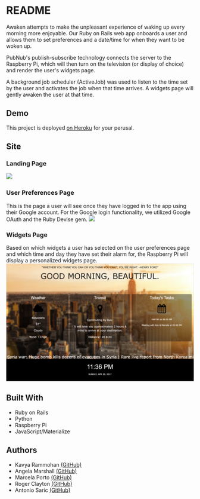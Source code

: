 # README

Awaken attempts to make the unpleasant experience of waking up every morning more enjoyable. Our Ruby on Rails web app onboards a user and allows them to set preferences and a date/time for when they want to be woken up. 

PubNub's publish-subscribe technology connects the server to the Raspberry Pi, which will then turn on the television (or display of choice) and render the user's widgets page. 

A background job scheduler (ActiveJob) was used to listen to the time set by the user and activates the job when that time arrives. A widgets page will gently awaken the user at that time.  

## Demo
This project is deployed [on Heroku](http://awakenapp.herokuapp.com/) for your perusal.

## Site
### Landing Page
  ![](https://github.com/krammohan/awaken/blob/master/landing-page.png)
  
### User Preferences Page
This is the page a user will see once they have logged in to the app using their Google account. For the Google login functionality, we utilized Google OAuth and the Ruby Devise gem. 
  ![](https://github.com/krammohan/awaken/blob/master/preferences-page.png)
  
### Widgets Page
Based on which widgets a user has selected on the user preferences page and which time and day they have set their alarm for, the Raspberry Pi will display a personalized widgets page.
  ![](https://github.com/krammohan/awaken/blob/master/widgets-page.png)

## Built With
- Ruby on Rails
- Python
- Raspberry Pi
- JavaScript/Materialize

## Authors
- Kavya Rammohan [(GitHub)](https://github.com/krammohan)
- Angela Marshall [(GitHub)](https://github.com/asmarshall)
- Marcela Porto [(GitHub)](https://github.com/marcelaporto)
- Roger Clayton [(GitHub)](https://github.com/radiohegel)
- Antonio Saric [(GitHub)](https://github.com/antoniosaric)
